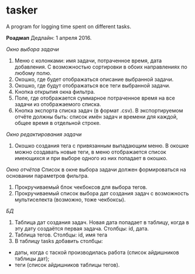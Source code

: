# tasker
A program for logging time spent on different tasks.

__Роадмап__
Дедлайн: 1 апреля 2016.

_Окно выбора задачи_
1. Меню с колонками: имя задачи, потраченное время, дата добавления.
С возможностью сортировки в обоих направлениях по любому полю.
2. Окошко, где будет отображаться описание выбранной задачи.
3. Окошко, где будут отображаться все теги выбранной задачи.
4. Кнопка открытия окна фильтра.
5. Поле, где отображается суммарное потраченное время на все задачи из отображаемого списка.
6. Кнопка экспорта списка задач (в формат .csv).
В экспортируемом отчёте должны быть: список имён задач и времени для каждой, общее время в отдельной строке.


_Окно редактирования задачи_
1. Окошко создания тега с привязанным выпадающим меню. В окошке можно создавать новые теги, в меню отображается список имеющихся
и при выборе одного из них попадает в окошко.

_Окно отчётов_
Список в окне выбора задачи должен формироваться на основании параметров фильтра.
1. Прокручиваемый блок чекбоксов для выбора тегов.
2. Прокручиваемый список выбора дат создания задач с возможность мультиселекта (возможно, тоже чекбоксы).

_БД_
1. Таблица дат создания задач. Новая дата попадает в таблицу, когда в эту дату создаётся первая задача.
Столбцы: id, дата.
2. Таблица тегов. Столбцы: id, имя тега
3. В таблицу tasks добавить столбцы:
- даты, когда с таской производилась работа (список айдишников таблицы дат);
- теги (список айдишников таблицы тегов).

